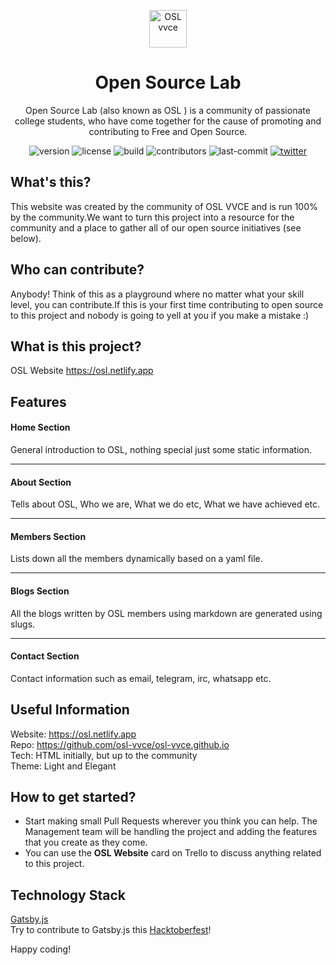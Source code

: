 <p align="center">
<a href="https://osl.vvce.ac.in">
<img alt="OSL vvce" src="https://raw.githubusercontent.com/osl-vvce/osl-vvce.github.io/master/static/images/logo_light.png" width="60" />
</a>

</p>
<h1 align="center">
  Open Source Lab
</h1>

<p align="center">
    Open Source Lab (also known as OSL ) is a community of passionate college students, who have come together for the cause of promoting and contributing to Free and Open Source.
</p>
<p align="center">
  <img src="https://img.shields.io/github/package-json/v/osl-vvce/osl-vvce.github.io" alt="version" />
  <img src="https://img.shields.io/github/license/osl-vvce/osl-vvce.github.io" alt="license" />
  <img src="https://img.shields.io/badge/build-passing-blue" alt="build" />
  <img src="https://img.shields.io/github/contributors/osl-vvce/osl-vvce.github.io" alt="contributors" />
  <img src="https://img.shields.io/github/last-commit/osl-vvce/osl-vvce.github.io" alt="last-commit" />
  <a href="https://twitter.com/osl_vvce">
    <img src="https://img.shields.io/twitter/follow/osl_vvce?label=Follow%20OSL%20VVCE&style=social" alt="twitter" />
  </a>
</p>

## What's this?

This website was created by the community of OSL VVCE and is run 100% by the community.We want to turn this project into a resource for the community and a place to gather all of our open source initiatives (see below).

## Who can contribute?

Anybody! Think of this as a playground where no matter what your skill level, you can contribute.If this is your first time contributing to open source to this project and nobody is going to yell at you if you make a mistake :)

## What is this project?

OSL Website https://osl.netlify.app

## Features

#### Home Section

General introduction to OSL, nothing special just some static information.

---

#### About Section

Tells about OSL, Who we are, What we do etc, What we have achieved etc.

---

#### Members Section

Lists down all the members dynamically based on a yaml file.

---

#### Blogs Section

All the blogs written by OSL members using markdown are generated using slugs.

---

#### Contact Section

Contact information such as email, telegram, irc, whatsapp etc.

## Useful Information

Website: https://osl.netlify.app <br>
Repo: https://github.com/osl-vvce/osl-vvce.github.io <br>
Tech: HTML initially, but up to the community <br>
Theme: Light and Elegant

## How to get started?

-   Start making small Pull Requests wherever you think you can help. The Management team will be handling the project and adding the features that you create as they come.
-   You can use the **OSL Website** card on Trello to discuss anything related to this project.

## Technology Stack

[Gatsby.js](https://www.gatsbyjs.org/) <br>
Try to contribute to Gatsby.js this [Hacktoberfest](https://www.gatsbyjs.org/)!

Happy coding!
